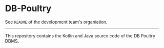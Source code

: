 # DB-Poultry

[See `README` of the development team's organiation.](https://github.com/CSSWENGS18Group9)

---

This repository contains the Kotlin and Java source code of the DB Poultry DBMS.